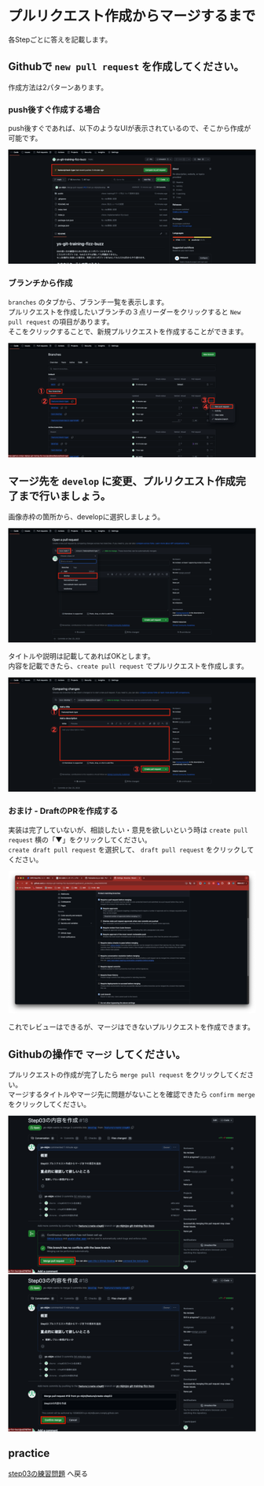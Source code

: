 # プルリクエスト作成からマージするまで

各Stepごとに答えを記載します。

## Githubで `new pull request` を作成してください。

作成方法は2パターンあります。

### push後すぐ作成する場合

push後すぐであれば、以下のようなUIが表示されているので、そこから作成が可能です。

![プルリクエスト作成01](/public/images/training/step03/answer-step03-01.png)

### ブランチから作成

`branches` のタブから、ブランチ一覧を表示します。  
プルリクエストを作成したいブランチの３点リーダーをクリックすると `New pull request` の項目があります。  
そこをクリックすることで、新規プルリクエストを作成することができます。

![プルリクエスト作成02](/public/images/training/step03/answer-step03-02.png)

## マージ先を `develop` に変更、プルリクエスト作成完了まで行いましょう。

画像赤枠の箇所から、developに選択しましょう。

![ブランチ変更](/public/images/training/step03/answer-step03-03.png)

タイトルや説明は記載してあればOKとします。  
内容を記載できたら、`create pull request` でプルリクエストを作成します。

![プルリクエスト作成](/public/images/training/step03/answer-step03-04.png)

### おまけ - DraftのPRを作成する

実装は完了していないが、相談したい・意見を欲しいという時は `create pull request` 横の「▼」をクリックしてください。  
`create draft pull request` を選択して、 `draft pull request` をクリックしてください。

![DraftPRを作成](/public/images/training/step03/answer-step03-04-01.png)

これでレビューはできるが、マージはできないプルリクエストを作成できます。

## Githubの操作で `マージ` してください。

プルリクエストの作成が完了したら `merge pull request` をクリックしてください。  
マージするタイトルやマージ先に問題がないことを確認できたら `confirm merge` をクリックしてください。

![merge pull request](/public/images/training/step03/answer-step03-05.png)
![merge pull request](/public/images/training/step03/answer-step03-06.png)

## practice

[step03の練習問題](../../practice/step03/untilMerge.md) へ戻る
